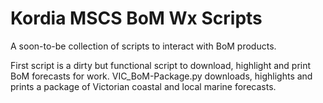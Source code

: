 # Kordia MSCS BoM Wx Scripts

A soon-to-be collection of scripts to interact with BoM products.

First script is a dirty but functional script to download, highlight and print BoM forecasts for work.
VIC_BoM-Package.py downloads, highlights and prints a package of Victorian coastal and local marine forecasts.
